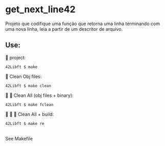 # get_next_line42
Projeto que codifique uma função que retorna uma linha terminando com uma nova linha, leia a partir de um descritor de arquivo.<br/>

## Use:

🚧 project:<br/>
```
42Libft $ make
```
:shower: Clean Obj files:<br/>
```
42Libft $ make clean
```
:shower: :shower: Clean All (obj files + binary):<br/>
```
42Libft $ make fclean
```
:shower: :shower: 🚧 Clean All + build:<br/>
```
42Libft $ make re
```

<br/>See Makefile<br/>
